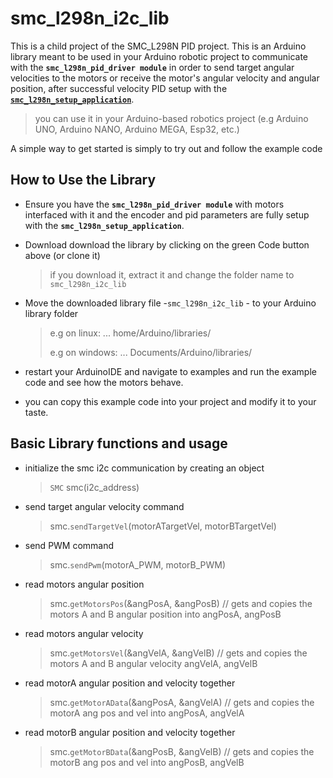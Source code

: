 # smc_l298n_i2c_lib
This is a child project of the SMC_L298N PID project. This is an Arduino library meant to be used in your Arduino robotic project to communicate with the **`smc_l298n_pid_driver module`** in order to send target angular velocities to the motors or receive the motor's angular velocity and angular position, after successful velocity PID setup with the [**`smc_l298n_setup_application`**](https://github.com/samuko-things-company/smc_l298n_setup_application).

> you can use it in your Arduino-based robotics project (e.g Arduino UNO, Arduino NANO, Arduino MEGA, Esp32, etc.)

A simple way to get started is simply to try out and follow the example code


## How to Use the Library
- Ensure you have the **`smc_l298n_pid_driver module`** with motors interfaced with it and the encoder and pid parameters are fully setup with the **`smc_l298n_setup_application`**.

- Download download the library by clicking on the green Code button above (or clone it)
  > if you download it, extract it and change the folder name to `smc_l298n_i2c_lib`

- Move the downloaded library file -`smc_l298n_i2c_lib` - to your Arduino library folder
  > e.g on linux: ... home/Arduino/libraries/
  >
  > e.g on windows: ... Documents/Arduino/libraries/

- restart your ArduinoIDE and navigate to examples and run the example code and see how the motors behave.

- you can copy this example code into your project and modify it to your taste.


## Basic Library functions and usage

- initialize the smc i2c communication by creating an object
  > `SMC` smc(i2c_address)

- send target angular velocity command
  > smc.`sendTargetVel`(motorATargetVel, motorBTargetVel)

- send PWM command
  > smc.`sendPwm`(motorA_PWM, motorB_PWM)

- read motors angular position
  > smc.`getMotorsPos`(&angPosA, &angPosB) // gets and copies the motors A and B angular position into angPosA, angPosB

- read motors angular velocity
  > smc.`getMotorsVel`(&angVelA, &angVelB) // gets and copies the motors A and B angular velocity angVelA, angVelB

- read motorA angular position and velocity together
  > smc.`getMotorAData`(&angPosA, &angVelA) // gets and copies the motorA ang pos and vel into angPosA, angVelA

- read motorB angular position and velocity together
  > smc.`getMotorBData`(&angPosB, &angVelB) // gets and copies the motorB ang pos and vel into angPosB, angVelB
